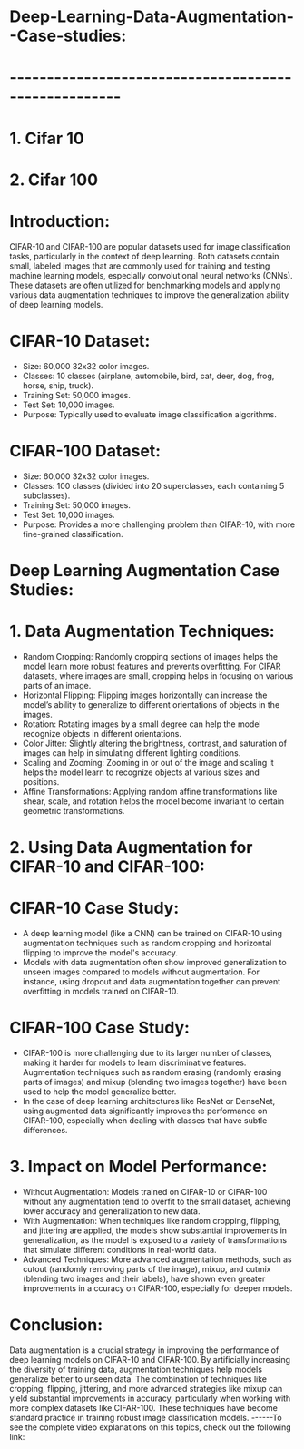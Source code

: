 # Deep-Learning-Data-Augmentation--Case-studies:
# -----------------------------------------------------
# 1. Cifar 10
# 2. Cifar 100

# Introduction:
CIFAR-10 and CIFAR-100 are popular datasets used for image classification tasks, particularly in the context of deep learning. Both datasets contain small, labeled images that are commonly used for training and testing machine learning models, especially convolutional neural networks (CNNs). These datasets are often utilized for benchmarking models and applying various data augmentation techniques to improve the generalization ability of deep learning models.

# CIFAR-10 Dataset:
- Size: 60,000 32x32 color images.
- Classes: 10 classes (airplane, automobile, bird, cat, deer, dog, frog, horse, ship, truck).
- Training Set: 50,000 images.
- Test Set: 10,000 images.
- Purpose: Typically used to evaluate image classification algorithms.
# CIFAR-100 Dataset:
- Size: 60,000 32x32 color images.
- Classes: 100 classes (divided into 20 superclasses, each containing 5 subclasses).
- Training Set: 50,000 images.
- Test Set: 10,000 images.
- Purpose: Provides a more challenging problem than CIFAR-10, with more fine-grained classification.

# Deep Learning Augmentation Case Studies:
# 1. Data Augmentation Techniques:

- Random Cropping: Randomly cropping sections of images helps the model learn more robust features and prevents overfitting. For CIFAR datasets, where images are small, cropping helps in focusing on various parts of an image.
- Horizontal Flipping: Flipping images horizontally can increase the model’s ability to generalize to different orientations of objects in the images.
- Rotation: Rotating images by a small degree can help the model recognize objects in different orientations.
- Color Jitter: Slightly altering the brightness, contrast, and saturation of images can help in simulating different lighting conditions.
- Scaling and Zooming: Zooming in or out of the image and scaling it helps the model learn to recognize objects at various sizes and positions.
- Affine Transformations: Applying random affine transformations like shear, scale, and rotation helps the model become invariant to certain geometric transformations.
# 2. Using Data Augmentation for CIFAR-10 and CIFAR-100:

# CIFAR-10 Case Study:
- A deep learning model (like a CNN) can be trained on CIFAR-10 using augmentation techniques such as random cropping and horizontal flipping to improve the model's accuracy.
- Models with data augmentation often show improved generalization to unseen images compared to models without augmentation. For instance, using dropout and data augmentation together can prevent overfitting in models trained on CIFAR-10.
# CIFAR-100 Case Study:
- CIFAR-100 is more challenging due to its larger number of classes, making it harder for models to learn discriminative features. Augmentation techniques such as random erasing (randomly erasing parts of images) 
 and mixup (blending two images together) have been used to help the model generalize better.
- In the case of deep learning architectures like ResNet or DenseNet, using augmented data significantly improves the performance on CIFAR-100, especially when dealing with classes that have subtle differences.
# 3. Impact on Model Performance:

- Without Augmentation: Models trained on CIFAR-10 or CIFAR-100 without any augmentation tend to overfit to the small dataset, achieving lower accuracy and generalization to new data.
- With Augmentation: When techniques like random cropping, flipping, and jittering are applied, the models show substantial improvements in generalization, as the model is exposed to a variety of transformations 
 that simulate different conditions in real-world data.
- Advanced Techniques: More advanced augmentation methods, such as cutout (randomly removing parts of the image), mixup, and cutmix (blending two images and their labels), have shown even greater improvements in a ccuracy on CIFAR-100, especially for deeper models.

# Conclusion:
Data augmentation is a crucial strategy in improving the performance of deep learning models on CIFAR-10 and CIFAR-100. By artificially increasing the diversity of training data, augmentation techniques help models generalize better to unseen data. The combination of techniques like cropping, flipping, jittering, and more advanced strategies like mixup can yield substantial improvements in accuracy, particularly when working with more complex datasets like CIFAR-100. These techniques have become standard practice in training robust image classification models.
------To see the complete video explanations on this topics, check out the following link:
